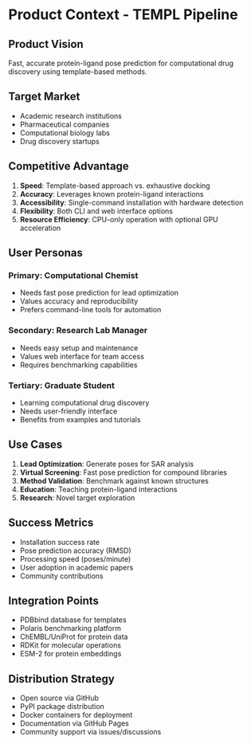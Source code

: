 # Product Context - TEMPL Pipeline

## Product Vision
Fast, accurate protein-ligand pose prediction for computational drug discovery using template-based methods.

## Target Market
- Academic research institutions
- Pharmaceutical companies
- Computational biology labs
- Drug discovery startups

## Competitive Advantage
1. **Speed**: Template-based approach vs. exhaustive docking
2. **Accuracy**: Leverages known protein-ligand interactions
3. **Accessibility**: Single-command installation with hardware detection
4. **Flexibility**: Both CLI and web interface options
5. **Resource Efficiency**: CPU-only operation with optional GPU acceleration

## User Personas
### Primary: Computational Chemist
- Needs fast pose prediction for lead optimization
- Values accuracy and reproducibility
- Prefers command-line tools for automation

### Secondary: Research Lab Manager
- Needs easy setup and maintenance
- Values web interface for team access
- Requires benchmarking capabilities

### Tertiary: Graduate Student
- Learning computational drug discovery
- Needs user-friendly interface
- Benefits from examples and tutorials

## Use Cases
1. **Lead Optimization**: Generate poses for SAR analysis
2. **Virtual Screening**: Fast pose prediction for compound libraries
3. **Method Validation**: Benchmark against known structures
4. **Education**: Teaching protein-ligand interactions
5. **Research**: Novel target exploration

## Success Metrics
- Installation success rate
- Pose prediction accuracy (RMSD)
- Processing speed (poses/minute)
- User adoption in academic papers
- Community contributions

## Integration Points
- PDBbind database for templates
- Polaris benchmarking platform
- ChEMBL/UniProt for protein data
- RDKit for molecular operations
- ESM-2 for protein embeddings

## Distribution Strategy
- Open source via GitHub
- PyPI package distribution
- Docker containers for deployment
- Documentation via GitHub Pages
- Community support via issues/discussions
